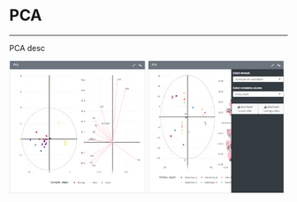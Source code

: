 PCA
=======================
---

PCA desc

<img src="./img/visualise_lips_pca_1.png" width="49%">
<img src="./img/visualise_lips_pca_2.png" width="49%">
